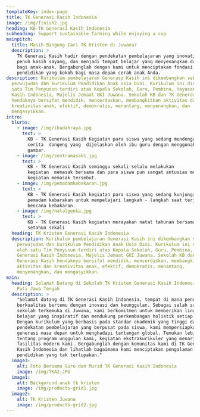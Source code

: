 ```yaml
---
templateKey: index-page
title: TK Generasi Kasih Indonesia
image: /img/finish2.jpg
heading: KB-TK Generasi Kasih Indonesia
subheading: Support sustainable farming while enjoying a cup
mainpitch:
  title: Masih Bingung Cari TK Kristen di Juwana?
  description: >
    TK Generasi Kasih hadir dengan pendekatan pembelajaran yang inovatif dan
    penuh kasih sayang, dan menjadi tempat belajar yang menyenangkan dan kreatif
    bagi anak-anak. Bergabunglah dengan kami untuk menciptakan fondasi
    pendidikan yang kokoh bagi masa depan cerah anak Anda.
description: Kurikulum pembelajaran Generasi Kasih ini dikembangkan sebagai
  perwujudan dan kurikulum Pendidikan Anak Usia Dini. Kurikulum ini disusun oleh
  satu Tim Penyusun terdiri atas Kepala Sekolah, Guru, Pembina, Yayasan Generasi
  Kasih Indonesia, Majelis Jemaat GKI Juwana. Sekolah KB dan TK Generasi Kasih
  hendaknya bersifat mendidik, mencerdaskan, membangkitkan aktivitas dan
  kreativitas anak, efektif, demokratis, menantang, menyenangkan, dan
  mengasyikkan.
intro:
  blurbs:
    - image: /img/ibadahraya.jpg
      text: >
        KB - TK Generasi Kasih Kegiatan para siswa yang sedang mendengarkan
        cerita  dongeng yang  dijelaskan oleh ibu guru dengan menggunakan media
        gambar.
    - image: /img/sentramasak1.jpg
      text: >
        KB - TK Generasi Kasih seminggu sekali selalu melakukan
        kegiatan  memasak bersama dan para siswa pun sangat antusias mengikuti
        kegiatan memasak tersebut.
    - image: /img/pemadamkebakaran.jpg
      text: >
        KB - TK Generasi Kasih kegiatan para siswa yang sedang kunjungan markas
        pemadam kebarakan untuk mempelajari langkah - langkah saat terjadi
        bencana kebakaran.
    - image: /img/natalgenka.jpg
      text: >
        KB - TK Generasi Kasih kegiatan merayakan natal tahunan bersama setiap
        setahun sekali
  heading: TK Kristen Generasi Kasih Indonesia
  description: Kurikulum pembelajaran Generasi Kasih ini dikembangkan sebagai
    perwujudan dan kurikulum Pendidikan Anak Usia Dini. Kurikulum ini disusun
    oleh satu Tim Penyusun terdiri atas Kepala Sekolah, Guru, Pembina, Yayasan
    Generasi Kasih Indonesia, Majelis Jemaat GKI Juwana. Sekolah KB dan TK
    Generasi Kasih hendaknya bersifat mendidik, mencerdaskan, membangkitkan
    aktivitas dan kreativitas anak, efektif, demokratis, menantang,
    menyenangkan, dan mengasyikkan.
main:
  heading: Selamat Datang di Sekolah TK Kristen Generasi Kasih Indonesia di Juwana
    Pati Jawa Tengah
  description: >
    "Selamat datang di TK Generasi Kasih Indonesia, tempat di mana pendidikan
    berkualitas bertemu dengan inovasi dan keunggulan. Sebagai salah satu
    sekolah terkemuka di Juwana, kami berkomitmen untuk memberikan lingkungan
    belajar yang inspiratif dan mendukung perkembangan holistik setiap siswa.
    Dengan kurikulum yang berbasis pada standar akademik yang tinggi dan
    pendekatan pembelajaran yang berpusat pada siswa, kami mempersiapkan
    generasi masa depan untuk menghadapi tantangan global. Temukan lebih banyak
    tentang program unggulan kami, kegiatan ekstrakurikuler yang menarik, dan
    fasilitas modern kami. Bergabunglah dengan komunitas kami di TK Generasi
    Kasih Indonesia dan lihatlah bagaimana kami menciptakan pengalaman
    pendidikan yang tak terlupakan."
  image3:
    alt: Foto Bersama Guru dan Murid TK Generasi Kasih Indonesia
    image: /img/TKA2.JPG
  image1:
    alt: Backgorund anak tk kristen
    image: /img/products-grid1.jpg
  image2:
    alt: TK Kristen Juwana
    image: /img/products-grid2.jpg
---
```

